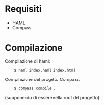 Requisiti
=========

* HAML
* Compass

Compilazione
============

Compilazione di haml:

		$ haml index.haml index.html

Compilazione del progetto Compass:

		$ compass compile .
(supponendo di essere nella root del progetto)